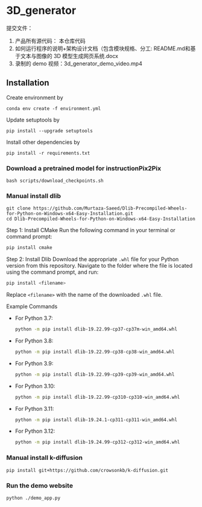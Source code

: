 # 3D_generator

提交文件：
1. 产品所有源代码： 本仓库代码
2. 如何运行程序的说明+架构设计文档（包含模块规格、分工: README.md和基于文本与图像的 3D 模型生成网页系统.docx
3. 录制的 demo 视频：3d_generator_demo_video.mp4


## Installation

Create environment by
```
conda env create -f environment.yml
```
Update setuptools by
```
pip install --upgrade setuptools
```
Install other dependencies by 
```
pip install -r requirements.txt
```

### Download a pretrained model for instructionPix2Pix
```
bash scripts/download_checkpoints.sh
```

### Manual install dlib
```
git clone https://github.com/Murtaza-Saeed/Dlib-Precompiled-Wheels-for-Python-on-Windows-x64-Easy-Installation.git
cd Dlib-Precompiled-Wheels-for-Python-on-Windows-x64-Easy-Installation
```

Step 1: Install CMake
Run the following command in your terminal or command prompt:
```bash
pip install cmake
```

Step 2: Install Dlib
Download the appropriate `.whl` file for your Python version from this repository. Navigate to the folder where the file is located using the command prompt, and run:
```bash
pip install <filename>
```
Replace `<filename>` with the name of the downloaded `.whl` file.

Example Commands
- For Python 3.7:
  ```bash
  python -m pip install dlib-19.22.99-cp37-cp37m-win_amd64.whl
  ```
- For Python 3.8:
  ```bash
  python -m pip install dlib-19.22.99-cp38-cp38-win_amd64.whl
  ```
- For Python 3.9:
  ```bash
  python -m pip install dlib-19.22.99-cp39-cp39-win_amd64.whl
  ```
- For Python 3.10:
  ```bash
  python -m pip install dlib-19.22.99-cp310-cp310-win_amd64.whl
  ```
- For Python 3.11:
  ```bash
  python -m pip install dlib-19.24.1-cp311-cp311-win_amd64.whl
  ```
- For Python 3.12:
  ```bash
  python -m pip install dlib-19.24.99-cp312-cp312-win_amd64.whl
  ```


### Manual install k-diffusion
```
pip install git+https://github.com/crowsonkb/k-diffusion.git
```

### Run the demo website
```
python ./demo_app.py
```